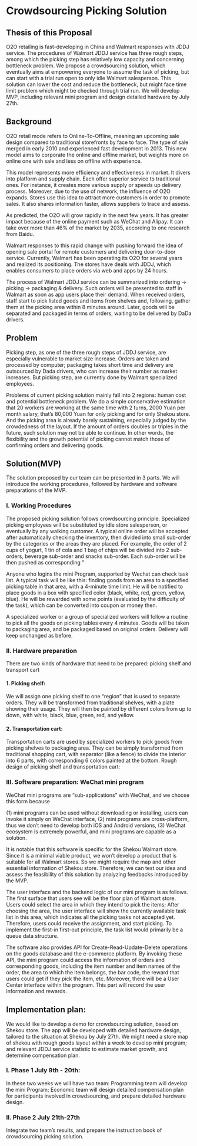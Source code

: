 # Crowdsourcing Picking Solution

## Thesis of this Proposal
O2O retailing is fast-developing in China and Walmart responses with JDDJ service. The procedures of Walmart JDDJ service has three rough steps, among which the picking step has relatively low capacity and concerning bottleneck problem. We propose a crowdsourcing solution, which eventually aims at empowering everyone to assume the task of picking, but can start with a trial run open to only idle Walmart salesperson. This solution can lower the cost and reduce the bottleneck, but might face time limit problem which might be checked through trial run. We will develop MVP, including relevant mini program and design detailed hardware by July 27th.

## Background
O2O retail mode refers to Online-To-Offline, meaning an upcoming sale design compared to traditional storefronts by face to face. The type of sale merged in early 2010 and experienced fast development in 2013. This new model aims to corporate the online and offline market, but weights more on online one with sale and less on offline with experience.

This model represents more efficiency and effectiveness in market. It divers into platform and supply chain. Each offer superior service to traditional ones. For instance, it creates more various supply or speeds up delivery process. Moreover, due to the use of network, the influence of O2O expands. Stores use this idea to attract more customers in order to promote sales. It also shares information faster, allows suppliers to trace and assess.

As predicted, the O2O will grow rapidly in the next few years. It has greater impact because of the online payment such as WeChat and Alipay. It can take over more than 46% of the market by 2035, according to one research from Baidu.

Walmart responses to this rapid change with pushing forward the idea of opening sale portal for remote customers and delivering door-to-door service. Currently, Walmart has been operating its O2O for several years and realized its positioning. The stores have deals with JDDJ, which enables consumers to place orders via web and apps by 24 hours.

The process of Walmart JDDJ service can be summarized into ordering → picking → packaging & delivery. Such orders will be presented to staff in Walmart as soon as app users place their demand. When received orders, staff start to pick listed goods and items from shelves and, following, gather them at the picking area within 8 minutes around. Later, goods will be separated and packaged in terms of orders, waiting to be delivered by DaDa drivers.

## Problem
Picking step, as one of the three rough steps of JDDJ service, are especially vulnerable to market size increase. Orders are taken and processed by computer; packaging takes short time and delivery are outsourced by Dada drivers, who can increase their number as market increases. But picking step, are currently done by Walmart specialized employees.

Problems of current picking solution mainly fall into 2 regions: human cost and potential bottleneck problem. We do a simple conservative estimation that 20 workers are working at the same time with 2 turns, 2000 Yuan per month salary, that’s 80,000 Yuan for only picking and for only Shekou store. And the picking area is already barely sustaining, especially judged by the crowdedness of the layout. If the amount of orders doubles or triples in the future, such solution may not be able to continue. In other words, the flexibility and the growth potential of picking cannot match those of confirming orders and delivering goods.

## Solution(MVP)
The solution proposed by our team can be presented in 3 parts. We will introduce the working procedures, followed by hardware and software preparations of the MVP.
### I.	Working Procedures
The proposed picking solution follows crowdsourcing principle. Specialized picking employees will be substituted by idle store salesperson, or eventually by any walking customer.
A typical online order will be accepted after automatically checking the inventory, then divided into small sub-order by the categories or the areas they are placed. For example, the order of 2 cups of yogurt, 1 tin of cola and 1 bag of chips will be divided into 2 sub-orders, beverage sub-order and snacks sub-order. Each sub-order will be then pushed as corresponding "

Anyone who logins the mini Program, supported by Wechat can check task list. A typical task will be like this: finding goods from an area to a specified picking table in that area, with a 4-minute time limit. He will be notified to place goods in a box with specified color (black, white, red, green, yellow, blue). He will be rewarded with some points (evaluated by the difficulty of the task), which can be converted into coupon or money then.

A specialized worker or a group of specialized workers will follow a routine to pick all the goods on picking tables every 4 minutes. Goods will be taken to packaging area, and be packaged based on original orders. Delivery will keep unchanged as before.

### II.	Hardware preparation
There are two kinds of hardware that need to be prepared: picking shelf and transport cart

#### 1.	Picking shelf:
We will assign one picking shelf to one “region” that is used to separate orders. They will be transformed from traditional shelves, with a plate showing their usage. They will then be painted by different colors from up to down, with white, black, blue, green, red, and yellow.

#### 2.	Transportation cart:
Transportation carts are used by specialized workers to pick goods from picking shelves to packaging area. They can be simply transformed from traditional shopping cart, with separator (like a fence) to divide the interior into 6 parts, with corresponding 6 colors painted at the bottom.
Rough design of picking shelf and transportation cart:

### III.	Software preparation: WeChat mini program
WeChat mini programs are “sub-applications” with WeChat, and we choose this form because

(1) mini programs can be used without downloading or installing, users can invoke it simply on WeChat interface,
(2) mini programs are cross-platform, thus we don’t need to develop both iOS and Android versions,
(3) WeChat ecosystem is extremely powerful, and mini programs are capable as a solution.

It is notable that this software is specific for the Shekou Walmart store. Since it is a minimal viable product, we won’t develop a product that is suitable for all Walmart stores. So we might require the map and other essential information of Shekou store. Therefore, we can test our idea and assess the feasibility of this solution by analyzing feedbacks introduced by the MVP.

The user interface and the backend logic of our mini program is as follows. The first surface that users see will be the floor plan of Walmart store. Users could select the area in which they intend to pick the items; After choosing the area, the user interface will show the currently available task list in this area, which indicates all the picking tasks not accepted yet. Therefore, users could receive the assignment, and start picking. To implement the first-in first-out principle, the task list would primarily be a queue data structure.

The software also provides API for Create-Read-Update-Delete operations on the goods database and the e-commerce platform. By invoking these API, the mini program could access the information of orders and corresponding goods, including the item number and item names of the order, the area to which the item belongs, the bar code, the reward that users could get if they pick the item, etc.
Moreover, there will be a User Center interface within the program. This part will record the user information and rewards.

## Implementation plan:
We would like to develop a demo for crowdsourcing solution, based on Shekou store. The app will be developed with detailed hardware design, tailored to the situation at Shekou by July 27th. We might need a store map of shekou with rough goods layout within a week to develop mini program; and relevant JDDJ service statistic to estimate market growth, and determine compensation plan.
### I.	Phase 1 July 9th - 20th:
In these two weeks we will have two team:
Programming team will develop the mini Program;
Economic team will design detailed compensation plan for participants involved in crowdsourcing, and prepare detailed hardware design.
### II.	Phase 2 July 21th-27th
Integrate two team’s results, and prepare the instruction book of crowdsourcing picking solution.
